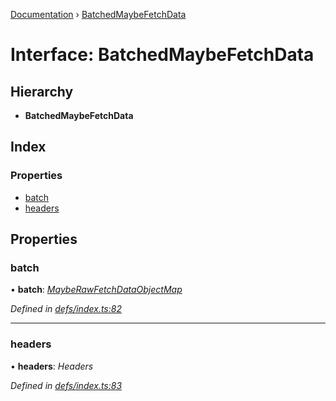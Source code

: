 [Documentation](../README.md) › [BatchedMaybeFetchData](batchedmaybefetchdata.md)

# Interface: BatchedMaybeFetchData

## Hierarchy

* **BatchedMaybeFetchData**

## Index

### Properties

* [batch](batchedmaybefetchdata.md#batch)
* [headers](batchedmaybefetchdata.md#headers)

## Properties

###  batch

• **batch**: *[MaybeRawFetchDataObjectMap](mayberawfetchdataobjectmap.md)*

*Defined in [defs/index.ts:82](https://github.com/badbatch/graphql-box/blob/bf369f2/packages/fetch-manager/src/defs/index.ts#L82)*

___

###  headers

• **headers**: *Headers*

*Defined in [defs/index.ts:83](https://github.com/badbatch/graphql-box/blob/bf369f2/packages/fetch-manager/src/defs/index.ts#L83)*
